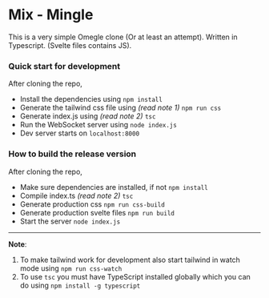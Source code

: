# Mix - Mingle
This is a very simple Omegle clone (Or at least an attempt).
Written in Typescript. (Svelte files contains JS).

### Quick start for development
After cloning the repo,
- Install the dependencies using  `npm install`
- Generate the tailwind css file using _(read note 1)_  `npm run css`
- Generate index.js using _(read note 2)_  `tsc`
- Run the WebSocket server using  `node index.js`
- Dev server starts on  `localhost:8000`

 ### How to build the release version
 After cloning the repo,
 - Make sure dependencies are installed, if not  `npm install`
 - Compile index.ts _(read note 2)_  `tsc`
 - Generate production css  `npm run css-build`
 - Generate production svelte files  `npm run build`
 - Start the server  `node index.js`
----------

 **Note**: 
 1. To make tailwind work for development also start tailwind in watch mode using `npm run css-watch`
 2. To use `tsc` you must have TypeScript installed globally which you can do using `npm install -g typescript`